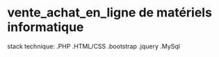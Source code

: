 # vente_achat_en_ligne de matériels informatique
stack technique: 
.PHP
.HTML/CSS
.bootstrap
.jquery
.MySql
